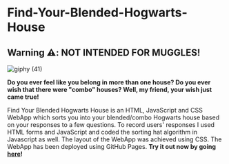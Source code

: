 # Find-Your-Blended-Hogwarts-House
## Warning ⚠️: NOT INTENDED FOR MUGGLES! 

![giphy (41)](https://user-images.githubusercontent.com/50711847/177227560-a77973d7-95ff-45cb-9fcd-6de9a64a45f0.gif)

**Do you ever feel like you belong in more than one house? Do you ever wish that there were "combo" houses? Well, my friend, your wish just came true!**

Find Your Blended Hogwarts House is an HTML, JavaScript and CSS WebApp which sorts you into your blended/combo Hogwarts house based on your responses to a few questions. To record users' responses I used HTML forms and JavaScript and coded the sorting hat algorithm in Javascript as well. The layout of the WebApp was achieved using CSS. The WebApp has been deployed using GitHub Pages. **Try it out now by going [here](https://mina1957.github.io/Find-Your-Blended-Hogwarts-House/)!**
